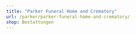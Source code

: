 ```yaml
---
title: "Parker Funeral Home and Crematory"
url: /parker/parker-funeral-home-and-crematory/
shop: Bestattungen
---
```

